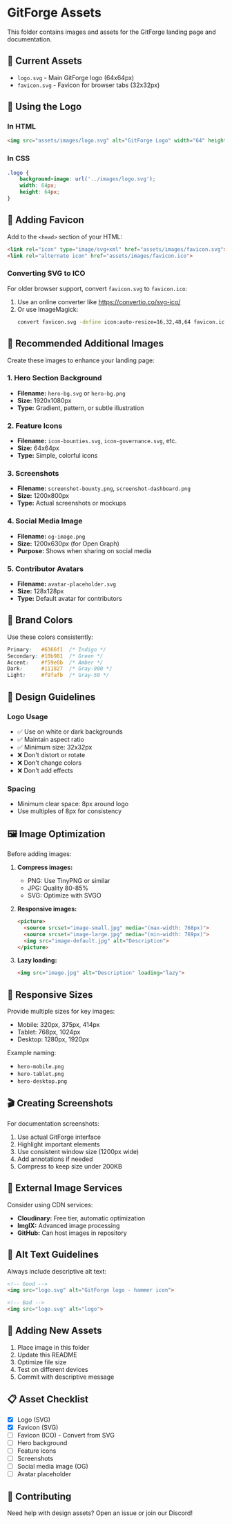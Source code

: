 # GitForge Assets

This folder contains images and assets for the GitForge landing page and documentation.

## 📁 Current Assets

- `logo.svg` - Main GitForge logo (64x64px)
- `favicon.svg` - Favicon for browser tabs (32x32px)

## 🎨 Using the Logo

### In HTML
```html
<img src="assets/images/logo.svg" alt="GitForge Logo" width="64" height="64">
```

### In CSS
```css
.logo {
    background-image: url('../images/logo.svg');
    width: 64px;
    height: 64px;
}
```

## 🔖 Adding Favicon

Add to the `<head>` section of your HTML:

```html
<link rel="icon" type="image/svg+xml" href="assets/images/favicon.svg">
<link rel="alternate icon" href="assets/images/favicon.ico">
```

### Converting SVG to ICO

For older browser support, convert `favicon.svg` to `favicon.ico`:

1. Use an online converter like https://convertio.co/svg-ico/
2. Or use ImageMagick:
   ```bash
   convert favicon.svg -define icon:auto-resize=16,32,48,64 favicon.ico
   ```

## 📸 Recommended Additional Images

Create these images to enhance your landing page:

### 1. Hero Section Background
- **Filename:** `hero-bg.svg` or `hero-bg.png`
- **Size:** 1920x1080px
- **Type:** Gradient, pattern, or subtle illustration

### 2. Feature Icons
- **Filename:** `icon-bounties.svg`, `icon-governance.svg`, etc.
- **Size:** 64x64px
- **Type:** Simple, colorful icons

### 3. Screenshots
- **Filename:** `screenshot-bounty.png`, `screenshot-dashboard.png`
- **Size:** 1200x800px
- **Type:** Actual screenshots or mockups

### 4. Social Media Image
- **Filename:** `og-image.png`
- **Size:** 1200x630px (for Open Graph)
- **Purpose:** Shows when sharing on social media

### 5. Contributor Avatars
- **Filename:** `avatar-placeholder.svg`
- **Size:** 128x128px
- **Type:** Default avatar for contributors

## 🎨 Brand Colors

Use these colors consistently:

```css
Primary:   #6366f1  /* Indigo */
Secondary: #10b981  /* Green */
Accent:    #f59e0b  /* Amber */
Dark:      #111827  /* Gray-900 */
Light:     #f9fafb  /* Gray-50 */
```

## 📐 Design Guidelines

### Logo Usage
- ✅ Use on white or dark backgrounds
- ✅ Maintain aspect ratio
- ✅ Minimum size: 32x32px
- ❌ Don't distort or rotate
- ❌ Don't change colors
- ❌ Don't add effects

### Spacing
- Minimum clear space: 8px around logo
- Use multiples of 8px for consistency

## 🖼️ Image Optimization

Before adding images:

1. **Compress images:**
   - PNG: Use TinyPNG or similar
   - JPG: Quality 80-85%
   - SVG: Optimize with SVGO

2. **Responsive images:**
   ```html
   <picture>
     <source srcset="image-small.jpg" media="(max-width: 768px)">
     <source srcset="image-large.jpg" media="(min-width: 769px)">
     <img src="image-default.jpg" alt="Description">
   </picture>
   ```

3. **Lazy loading:**
   ```html
   <img src="image.jpg" alt="Description" loading="lazy">
   ```

## 📱 Responsive Sizes

Provide multiple sizes for key images:

- Mobile: 320px, 375px, 414px
- Tablet: 768px, 1024px
- Desktop: 1280px, 1920px

Example naming:
- `hero-mobile.png`
- `hero-tablet.png`
- `hero-desktop.png`

## 🎬 Creating Screenshots

For documentation screenshots:

1. Use actual GitForge interface
2. Highlight important elements
3. Use consistent window size (1200px wide)
4. Add annotations if needed
5. Compress to keep size under 200KB

## 🔗 External Image Services

Consider using CDN services:

- **Cloudinary:** Free tier, automatic optimization
- **ImgIX:** Advanced image processing
- **GitHub:** Can host images in repository

## 📝 Alt Text Guidelines

Always include descriptive alt text:

```html
<!-- Good -->
<img src="logo.svg" alt="GitForge logo - hammer icon">

<!-- Bad -->
<img src="logo.svg" alt="logo">
```

## 🚀 Adding New Assets

1. Place image in this folder
2. Update this README
3. Optimize file size
4. Test on different devices
5. Commit with descriptive message

## 📋 Asset Checklist

- [x] Logo (SVG)
- [x] Favicon (SVG)
- [ ] Favicon (ICO) - Convert from SVG
- [ ] Hero background
- [ ] Feature icons
- [ ] Screenshots
- [ ] Social media image (OG)
- [ ] Avatar placeholder

## 🤝 Contributing

Need help with design assets? Open an issue or join our Discord!


